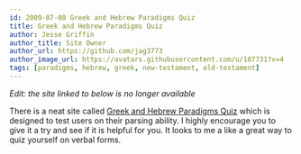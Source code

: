 ```yaml
---
id: 2009-07-08 Greek and Hebrew Paradigms Quiz
title: Greek and Hebrew Paradigms Quiz
author: Jesse Griffin
author_title: Site Owner
author_url: https://github.com/jag3773
author_image_url: https://avatars.githubusercontent.com/u/107731?v=4
tags: [paradigms, hebrew, greek, new-testament, old-testament]
---
```


_Edit: the site linked to below is no longer available_

There is a neat site called [Greek and Hebrew Paradigms Quiz](http://quiz.emergence.dk/) which is designed to test users on their parsing ability.  I highly encourage you to give it a try and see if it is helpful for you.  It looks to me a like a great way to quiz yourself on verbal forms.
